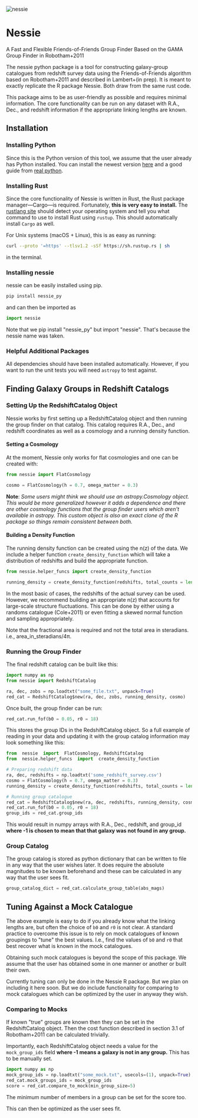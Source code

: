 ![nessie](".github/nessie_logo.png")
# Nessie

A Fast and Flexible Friends-of-Friends Group Finder Based on the GAMA Group Finder in Robotham+2011

The nessie python package is a tool for constructing galaxy-group catalogues from redshift survey data using the Friends-of-Friends algorithm based on Robotham+2011 and described in Lambert+(in prep). It is meant to exactly replicate the R package Nessie. Both draw from the same rust code.

This package aims to be as user-friendly as possible and requires minimal information. The core functionality can be run on any dataset with R.A., Dec., and redshift information if the appropriate linking lengths are known.

## Installation

### Installing Python

Since this is the Python version of this tool, we assume that the user already has Python installed. You can install the newest version [here](https://www.python.org/downloads/) and a good guide from [real python](https://realpython.com/installing-python/).

### Installing Rust

Since the core functionality of Nessie is written in Rust, the Rust package manager—Cargo—is required. Fortunately, **this is very easy to install.** The [rustlang site](https://www.rust-lang.org/tools/install) should detect your operating system and tell you what command to use to install Rust using `rustup`. This should automatically install `Cargo` as well.

For Unix systems (macOS + Linux), this is as easy as running:

```bash
curl --proto '=https' --tlsv1.2 -sSf https://sh.rustup.rs | sh

```

in the terminal.

### Installing nessie

nessie can be easily installed using pip. 

```sh
pip install nessie_py

```

and can then be imported as
```python
import nessie
```

Note that we pip install "nessie_py" but import "nessie". That's because the nessie name was taken. 

### Helpful Additional Packages

All dependencies should have been installed automatically. However, if you want to run the unit tests you will need `astropy` to test against.

## Finding Galaxy Groups in Redshift Catalogs

### Setting Up the RedshiftCatalog Object

Nessie works by first setting up a RedshiftCatalog object and then running the group finder on that catalog. This catalog requires R.A., Dec., and redshift coordinates as well as a cosmology and a running density function.

#### Setting a Cosmology

At the moment, Nessie only works for flat cosmologies and one can be created with:

```python
from nessie import FlatCosmology

cosmo = FlatCosmology(h = 0.7, omega_matter = 0.3)

```
**Note**: *Some users might think we should use an astropy.Cosmology object. This would be more generalized however it adds a dependence and there are other cosmology functions that the group finder users which aren't available in astropy. This custom object is also an exact clone of the R package so things remain consistent between both.*
#### Building a Density Function

The running density function can be created using the n(z) of the data. We include a helper function `create_density_function` which will take a distribution of redshifts and build the appropriate function.

```python
from nessie.helper_funcs import create_density_function

running_density = create_density_function(redshifts, total_counts = len(redshifts), survey_fractional_area = 0.0001, cosmology = cosmo)

```

In the most basic of cases, the redshifts of the actual survey can be used. However, we recommend building an appropriate n(z) that accounts for large-scale structure fluctuations. This can be done by either using a randoms catalogue (Cole+2011) or even fitting a skewed normal function and sampling appropriately.

Note that the fractional area is required and not the total area in steradians. i.e., area_in_steradians/4π.

### Running the Group Finder

The final redshift catalog can be built like this:

```python
import numpy as np
from nessie import RedshiftCatalog

ra, dec, zobs = np.loadtxt("some_file.txt", unpack=True)
red_cat = RedshiftCatalog$new(ra, dec, zobs, running_density, cosmo)

```

Once built, the group finder can be run:

```python
red_cat.run_fof(b0 = 0.05, r0 = 18)

```

This stores the group IDs in the RedshiftCatalog object. So a full example of reading in your data and updating it with the group catalog information may look something like this:

```python
from  nessie  import  FlatCosmology, RedshiftCatalog
from  nessie.helper_funcs  import  create_density_function

# Preparing redshift data
ra, dec, redshifts = np.loadtxt('some_redshift_survey.csv')
cosmo = FlatCosmology(h = 0.7, omega_matter = 0.3)
running_density = create_density_function(redshifts, total_counts = len(redshifts), survey_fractional_area = 0.0001, cosmology = cosmo)

# Running group catalogue
red_cat = RedshiftCatalog$new(ra, dec, redshifts, running_density, cosmo)
red_cat.run_fof(b0 = 0.05, r0 = 18)
group_ids = red_cat.group_ids

```

This would result in numpy arrays with R.A., Dec., redshift, and group_id **where -1 is chosen to mean that that galaxy was not found in any group.**

### Group Catalog

The group catalog is stored as python dictionary that can be written to file in any way that the user wishes later. It does require the absolute magnitudes to be known beforehand and these can be calculated in any way that the user sees fit.

```python
group_catalog_dict = red_cat.calculate_group_table(abs_mags)

```

## Tuning Against a Mock Catalogue
The above example is easy to do if you already know what the linking lengths are, but often the choice of `b0` and `r0` is not clear. A standard practice to overcome this issue is to rely on mock catalogues of known groupings to "tune" the best values. I.e., find the values of `b0` and `r0` that best recover what is known in the mock catalogues.

Obtaining such mock catalogues is beyond the scope of this package. We assume that the user has obtained some in one manner or another or built their own.

Currently tuning can only be done in the Nessie R package. But we plan on including it here soon. But we do include functionality for comparing to mock catalogues which can be optimized by the user in anyway they wish.

### Comparing to Mocks
If known "true" groups are known then they can be set in the RedshiftCatalog object. Then the cost function described in section 3.1 of Robotham+2011 can be calculated trivially. 

Importantly, each RedshiftCatalog object needs a value for the `mock_group_ids` field **where -1 means a galaxy is not in any group.** This has to be manually set.

```python
import numpy as np
mock_group_ids = np.loadtxt("some_mock.txt", usecols=(1), unpack=True)
red_cat.mock_groups_ids = mock_group_ids
score = red_cat.compare_to_mock(min_group_size=5)
```
The minimum number of members in a group can be set for the score too. 

This can then be optimized as the user sees fit.

